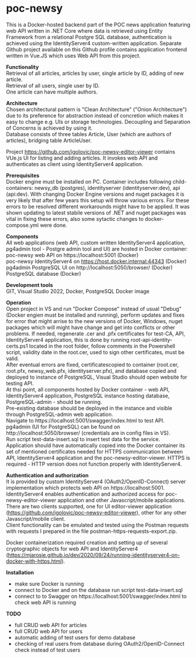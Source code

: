 # poc-newsy
This is a Docker-hosted backend part of the POC news application featuring web API written in .NET Core where data is retrieved using Entity Framework from a relational Postgre SQL database, authentication is achieved using the IdentityServer4 custom-written application. Separate Github project available on this Github profile contains application frontend written in Vue.JS which uses Web API from this project.   

**Functionality**   
Retrieval of all articles, articles by user, single article by ID, adding of new article.   
Retrieval of all users, single user by ID.   
One article can have multiple authors.   
   
**Architecture**   
Chosen architectural pattern is "Clean Architecture" ("Onion Architecture") due to its preference for abstraction instead of concretion which makes it easy to change e.g. UIs or storage technologies. Decoupling and Separation of Concerns is achieved by using it.   
Database consists of three tables Article, User (which are authors of articles), bridging table ArticleUser.   
   
Project https://github.com/igolovic/poc-newsy-editor-viewer contains VUe.js UI for listing and adding articles. It invokes web API and authenticates as client using IdentityServer4 application.   
   
**Prerequisites**   
Docker engine must be installed on PC. Container includes following child-containers: newsy_db (postgres), identityserver (identityserver:dev), api (api:dev). With changing Docker Engine versions and nuget packages it is very likely that after few years this setup will throw various errors. For these errors to be resolved different workarounds might have to be applied. It was shown updating to latest stabile versions of .NET and nuget packages was vital in fixing these errors, also some sytactic  changes to docker-compose.yml were done.    
   
**Components**   
All web applications (web API, custom written IdentityServer4 application, pg4admin tool - Postgre admin tool and UI) are hosted in Docker container:    
poc-newsy web API on https://localhost:5001 (Docker)  
poc-newsy IdentityServer4 on https://host.docker.internal:44343 (Docker)  
pg4admin PostgreSQL UI on http://localhost:5050/browser/ (Docker)  
PostgreSQL database (Docker)  

**Development tools**   
GIT, Visual Studio 2022, Docker, PostgreSQL Docker image   
      
**Operation**   
Open project in VS and run "Docker Compose" instead of usual "Debug" (Docker engien must be installed and running), perform updates and fixes for error that might arrise to the new versions of Docker, Windows, nuget packages which will might have change and get into conflicts or other problems. If needed, regenerate .cer and .pfx certificates for test-CA, API, IdentityServer4 application, this is done by running root-api-identity-certs.ps1 located in the root folder, follow comments in the Powershell script, validity date in the root.cer, used to sign other certificates, must be valid.    
After eventual errors are fixed,  certificatescopied to container (root.cer, root.pfx, newsy_web.pfx, identityserver.pfx), and database copied and deployed to instance of PostgreSQL, Visual Studio should open website for testing API.    
At thsi point, all components hosted by Docker container - web API, IdentityServer4 application, PostgreSQL instance hosting database, PostgreSQL-admin - should be running.    
Pre-existing database should be deployed in the instance and visible through PostgreSQL-admin web application.    
Navigate to https://localhost:5001/swagger/index.html to test API.     
pg4admin (UI for PostgreSQL) can be found on http://localhost:5050/browser/ (credentials are in config files in VS).   
Run script test-data-insert.sql to insert test data for the service.   
Application should have automatically copied into the Docker container its set of mentioned certificates needed for HTTPS communication between API, IdentityServer4 application and the poc-newsy-editor-viewer. HTTPS is required - HTTP version does not function properly with IdentityServer4.   
   
**Authentication and authorization**   
It is provided by custom IdentityServer4 (OAuth2/OpenID-Connect) server implementation which protects web API on https://localhost:5001.   
IdentityServer4 enables authentication and authorized access for poc-newsy-editor-viewer application and other Javascript/mobile applications.   
There are two clients supported, one for UI editor-viewer application (https://github.com/igolovic/poc-newsy-editor-viewer), other for any other Javascript/mobile client.   
Client functionality can be emulated and tested using the Postman requests with requests I prepared in the file postman-https-requests-export.zip.   
   
Docker containerization required creation and setting up of several cryptographic objects for web API and IdentityServer4 (https://mjarosie.github.io/dev/2020/09/24/running-identityserver4-on-docker-with-https.html).
      
**Installation**   
- make sure Docker is running
- connect to Docker and on the database run script test-data-insert.sql
- connect to to Swagger on https://localhost:5001/swagger/index.html to check web API is running
   
**TODO**   
- full CRUD web API for articles
- full CRUD web API for users
- automatic adding of test users for demo database
- checking of real users from database during OAuth2/OpenID-Connect check instead of test users

